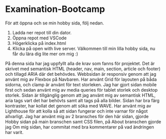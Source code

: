 # Examination-Bootcamp

För att öppna och se min hobby sida, följ nedan.

1. Ladda ner repot till din dator.
2. Öppna repot med VSCode
3. Högerklicka på index.html
4. Klicka på open with live server.
   Välkommen till min lilla hobby sida, nu får du lära dig lite mer om mig :)


På denna sida har jag uppfyllt alla de krav som fanns för projektet.
Det är skrivet med semantisk HTML (header, nav, main, section, article och footer) och tillagd ARIA där det behövdes. Webbsidan är responsiv genom att jag använt mig av Flexbox på Navbaren. Har använt Grid för layouten på båda sidorna, och clamp är använt för text storleken. Jag har gjort sidan mobile first och sedan använt mig av media queries för tablet storlek och desktop storlek. Sidan är tillgänglig genom att jag använt mig av semantisk HTML, aria tags vart det har behövts samt alt tags på alla bilder. Sidan har bra färg kontraster, har kollat det genom att söka med WAVE. Har använt mig av Lighthouse för att kolla så att sidan fungerar och inte varnar för något allvarligt. Jag har använt mig av 2 bransches för den här sidan, gjorde Hobby sidan på main branschen samt CSS filen, på About branschen gjorde jag Om mig sidan, har commitat med bra kommentarer på vad ändringen har varit.
